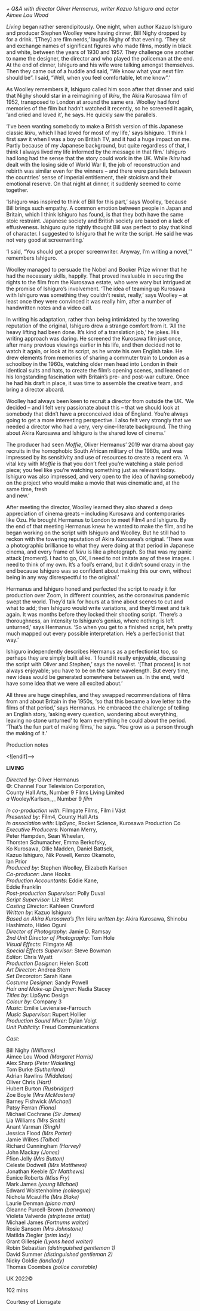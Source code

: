 

_+ Q&A with director Oliver Hermanus, writer Kazuo Ishiguro and actor  Aimee Lou Wood_

_Living_ began rather serendipitously. One night, when author Kazuo Ishiguro and producer Stephen Woolley were having dinner, Bill Nighy dropped by for a drink. ‘[They] are film nerds,’ laughs Nighy of that evening. ‘They sit and exchange names of significant figures who made films, mostly in black and white, between the years of 1930 and 1957. They challenge one another to name the designer, the director and who played the policeman at the end. At the end of dinner, Ishiguro and his wife were talking amongst themselves. Then they came out of a huddle and said, “We know what your next film should be”. I said, “Well, when you feel comfortable, let me know”.’

As Woolley remembers it, Ishiguro called him soon after that dinner and said that Nighy should star in a reimagining of _Ikiru_, the Akira Kurosawa film of 1952, transposed to London at around the same era. Woolley had fond memories of the film but hadn’t watched it recently, so he screened it again, ‘and cried and loved it’, he says. He quickly saw the parallels.

‘I've been wanting somebody to make a British version of this Japanese classic _Ikiru_, which I had loved for most of my life,’ says Ishiguro. ‘I think I first saw it when I was a boy on British TV, and it had a huge impact on me. Partly because of my Japanese background, but quite regardless of that, I think I always lived my life informed by the message in that film.’ Ishiguro had long had the sense that the story could work in the UK. While _Ikiru_ had dealt with the losing side of World War II, the job of reconstruction and rebirth was similar even for the winners – and there were parallels between the countries’ sense of imperial entitlement, their stoicism and their emotional reserve. On that night at dinner, it suddenly seemed to come together.

‘Ishiguro was inspired to think of Bill for this part,’ says Woolley, ‘because Bill brings such empathy. A common emotion between people in Japan and Britain, which I think Ishiguro has found, is that they both have the same stoic restraint. Japanese society and British society are based on a lack of effusiveness. Ishiguro quite rightly thought Bill was perfect to play that kind of character. I suggested to Ishiguro that he write the script. He said he was not very good at screenwriting.’

‘I said, “You should get a proper screenwriter. Anyway, I’m writing a novel,”’ remembers Ishiguro.

Woolley managed to persuade the Nobel and Booker Prize winner that he had the necessary skills, happily. That proved invaluable in securing the rights to the film from the Kurosawa estate, who were wary but intrigued at the promise of Ishiguro’s involvement. ‘The idea of teaming up Kurosawa with Ishiguro was something they couldn’t resist, really,’ says Woolley – at least once they were convinced it was really him, after a number of handwritten notes and a  video call.

In writing his adaptation, rather than being intimidated by the towering reputation of the original, Ishiguro drew a strange comfort from it. ‘All the heavy lifting had been done. It’s kind of a translation job,’ he jokes. His writing approach was daring. He screened the Kurosawa film just once, after many previous viewings earlier in his life, and then decided not to watch it again, or look at its script, as he wrote his own English take. He drew elements from memories of sharing a commuter train to London as a schoolboy in the 1960s, watching older men head into London in their identical suits and hats, to create the film’s opening scenes, and leaned on his longstanding fascination with Britain’s pre- and post-war culture. Once he had his draft in place, it was time to assemble the creative team, and bring a director aboard.

Woolley had always been keen to recruit a director from outside the UK. ‘We decided – and I felt very passionate about this – that we should look at somebody that didn’t have a preconceived idea of England. You’re always going to get a more interesting perspective. I also felt very strongly that we needed a director who had a very, very cine-literate background. The thing about Akira Kurosawa and Ishiguro is the shared love of cinema.’

The producer had seen _Moffie_, Oliver Hermanus’ 2019 war drama about gay recruits in the homophobic South African military of the 1980s, and was impressed by its sensitivity and use of resources to create a recent era. ‘A vital key with _Moffie_ is that you don’t feel you’re watching a stale period piece; you feel like you’re watching something just as relevant today. Ishiguro was also impressed, and very open to the idea of having somebody on the project who would make a movie that was cinematic and, at the same time, fresh  
and new.’

After meeting the director, Woolley learned they also shared a deep appreciation of cinema greats – including Kurosawa and contemporaries like Ozu. He brought Hermanus to London to meet Film4 and Ishiguro. By the end of that meeting Hermanus knew he wanted to make the film, and he began working on the script with Ishiguro and Woolley. But he still had to reckon with the towering reputation of Akira Kurosawa’s original. ‘There was a photographic brilliance to what they were doing at that period in Japanese cinema, and every frame of _Ikiru_ is like a photograph. So that was my panic attack [moment]. I had to go, OK, I need to not imitate any of these images. I need to think of my own. It’s a fool’s errand, but it didn’t sound crazy in the end because Ishiguro was so confident about making this our own, without being in any way disrespectful to the original.’

Hermanus and Ishiguro honed and perfected the script to ready it for production over Zoom, in different countries, as the coronavirus pandemic swept the world. They’d talk for hours at a time about scenes to cut and what to add; then Ishiguro would write variations, and they’d meet and talk again. It was months before they locked their shooting script. ‘There’s a thoroughness, an intensity to Ishiguro’s genius, where nothing is left unturned,’ says Hermanus. ‘So when you get to a finished script, he’s pretty much mapped out every possible interpretation. He’s a perfectionist that way.’

Ishiguro independently describes Hermanus as a perfectionist too, so perhaps they are simply built alike. ‘I found it really enjoyable, discussing the script with Oliver and Stephen,’ says the novelist. ‘[That process] is not always enjoyable; you have to be on the same wavelength. But every time, new ideas would be generated somewhere between us. In the end, we’d have some idea that we were all excited about.’

All three are huge cinephiles, and they swapped recommendations of films from and about Britain in the 1950s, ‘so that this became a love letter to the films of that period,’ says Hermanus. He embraced the challenge of telling an English story, ‘asking every question, wondering about everything, leaving no stone unturned’ to learn everything he could about the period. ‘That’s the fun part of making films,’ he says. ‘You grow as a person through the making of it.’

Production notes

<![endif]-->

**LIVING**

_Directed by_: Oliver Hermanus  
©: Channel Four Television Corporation,  
County Hall Arts, Number 9 Films Living Limited  
_a_ Wooley/Karlsen_,_ Number 9 _film_

_in co-production with_: Filmgate Films, Film i Väst  
_Presented by_: Film4, County Hall Arts  
_In association with_: LipSync, Rocket Science, Kurosawa Production Co  
_Executive Producers_: Norman Merry,  
Peter Hampden, Sean Wheelan,  
Thorsten Schumacher, Emma Berkofsky,  
Ko Kurosawa, Ollie Madden, Daniel Battsek,  
Kazuo Ishiguro, Nik Powell, Kenzo Okamoto,  
Ian Prior  
_Produced by_: Stephen Woolley, Elizabeth Karlsen  
_Co-producer_: Jane Hooks  
_Production Accountants_: Eddie Kane,  
Eddie Franklin  
_Post-production Supervisor_: Polly Duval  
_Script Supervisor_: Liz West  
_Casting Director_: Kahleen Crawford  
_Written by_: Kazuo Ishiguro  
_Based on Akira Kurosawa’s film_ Ikiru _written by_: Akira Kurosawa, Shinobu Hashimoto, Hideo Oguni  
_Director of Photography_: Jamie D. Ramsay  
_2nd Unit Director of Photography_: Tom Hole  
_Visual Effects_: Filmgate AB  
_Special Effects Supervisor_: Steve Bowman  
_Editor_: Chris Wyatt  
_Production Designer_: Helen Scott  
_Art Director_: Andrea Stern  
_Set Decorator_: Sarah Kane  
_Costume Designer_: Sandy Powell  
_Hair and Make-up Designer_: Nadia Stacey  
_Titles by_: LipSync Design  
_Colour by_: Company 3  
_Music_: Emilie Levienaise-Farrouch  
_Music Supervisor_: Rupert Hollier  
_Production Sound Mixer_: Dylan Voigt  
_Unit Publicity_: Freud Communications

_Cast:_

Bill Nighy _(Williams)_  
Aimee Lou Wood _(Margaret Harris)_  
Alex Sharp _(Peter Wakeling)_  
Tom Burke _(Sutherland)_  
Adrian Rawlins _(Middleton)_  
Oliver Chris _(Hart)_  
Hubert Burton _(Rusbridger)_  
Zoe Boyle _(Mrs McMasters)_  
Barney Fishwick _(Michael)_  
Patsy Ferran _(Fiona)_  
Michael Cochrane _(Sir James)_  
Lia Williams _(Mrs Smith)_  
Anant Varman _(Singh)_  
Jessica Flood _(Mrs Porter)_  
Jamie Wilkes _(Talbot)_  
Richard Cunningham _(Harvey)_  
John Mackay _(Jones)_  
Ffion Jolly _(Mrs Button)_  
Celeste Dodwell _(Mrs Matthews)_  
Jonathan Keeble _(Dr Matthews)_  
Eunice Roberts _(Miss Fry)_  
Mark James _(young Michael)_  
Edward Wolstenholme _(colleague)_  
Nichola Mcauliffe _(Mrs Blake)_  
Laurie Denman _(piano man)_  
Gleanne Purcell-Brown _(barwoman)_  
Violeta Valverde _(striptease artist)_  
Michael James _(Fortnums waiter)_  
Rosie Sansom _(Mrs Johnstone)_  
Matilda Ziegler _(prim lady)_  
Grant Gillespie _(Lyons head waiter)_  
Robin Sebastian _(distinguished gentleman 1)_  
David Summer _(distinguished gentleman 2)_  
Nicky Goldie _(landlady)_  
Thomas Coombes _(police constable)_

UK 2022©

102 mins

Courtesy of Lionsgate
<!--stackedit_data:
eyJoaXN0b3J5IjpbLTE1Njc5MDc0MTNdfQ==
-->